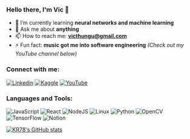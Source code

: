 ### Hello there, I'm Vic 👋

- 🌱 I’m currently learning **neural networks and machine learning**
- 💬 Ask me about **anything**
- 📫 How to reach me: **victhungu@gmail.com**
- ⚡ Fun fact: **music got me into software engineering** *(Check out my YouTube channel below)*

<h3 align="left">Connect with me:</h3>
<p align="left">
  
[![Linkedin](https://img.shields.io/badge/LinkedIn-0A66C2.svg?style=for-the-badge&logo=LinkedIn&logoColor=white)](https://www.linkedin.com/in/vic78)
[![Kaggle](https://img.shields.io/badge/Kaggle-20BEFF.svg?style=for-the-badge&logo=Kaggle&logoColor=white)](https://www.kaggle.com/victorkaranja)
[![YouTube](https://img.shields.io/youtube/channel/views/UCYTIhJR6QGDkF2-NGsPOgkw?label=YouTube&style=for-the-badge)](https://www.youtube.com/channel/UCYTIhJR6QGDkF2-NGsPOgkw)

<h3 align="left">Languages and Tools:</h3>

![JavaScript](https://img.shields.io/badge/JavaScript-F7DF1E.svg?style=for-the-badge&logo=JavaScript&logoColor=black)
![React](https://img.shields.io/badge/React-61DAFB.svg?style=for-the-badge&logo=React&logoColor=black)
![NodeJS](https://img.shields.io/badge/Node.js-339933.svg?style=for-the-badge&logo=node-dot-js&logoColor=white)
![Linux](https://img.shields.io/badge/Linux-FCC624.svg?style=for-the-badge&logo=Linux&logoColor=black)
![Python](https://img.shields.io/badge/Python-3776AB.svg?style=for-the-badge&logo=Python&logoColor=white)
![OpenCV](https://img.shields.io/badge/OpenCV-5C3EE8.svg?style=for-the-badge&logo=OpenCV&logoColor=white)
![TensorFlow](https://img.shields.io/badge/TensorFlow-FF6F00.svg?style=for-the-badge&logo=TensorFlow&logoColor=white)
![Notion](https://img.shields.io/badge/Notion-000000.svg?style=for-the-badge&logo=Notion&logoColor=white)

[![KR78's GitHub stats](https://github-readme-stats.vercel.app/api?username=kr78)](https://github.com/anuraghazra/github-readme-stats)
